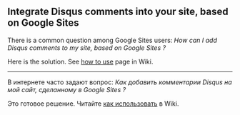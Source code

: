 
## Integrate Disqus comments into your site, based on Google Sites

There is a common question among Google Sites users: *How can I add Disqus comments to my site, based on Google Sites ?*

Here is the solution. See [how to use](https://github.com/prog-it/google-sites-disqus/wiki/How-to-use) page in Wiki.

----

В интернете часто задают вопрос: *Как добавить комментарии Disqus на мой сайт, сделанному в Google Sites ?*

Это готовое решение. Читайте [как использовать](https://github.com/prog-it/google-sites-disqus/wiki/How-to-use-(Rus)) в Wiki.
